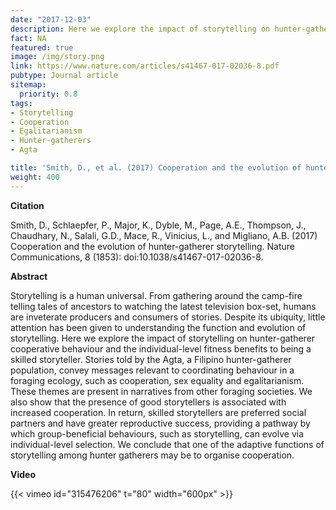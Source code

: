 ```yaml
---
date: "2017-12-03"
description: Here we explore the impact of storytelling on hunter-gatherer cooperative behaviour and the individual-level fitness benefits to being a skilled storyteller
fact: NA
featured: true
image: /img/story.png
link: https://www.nature.com/articles/s41467-017-02036-8.pdf
pubtype: Journal article
sitemap:
  priority: 0.8
tags:
- Storytelling
- Cooperation
- Egalitarianism
- Hunter-gatherers
- Agta 

title: 'Smith, D., et al. (2017) Cooperation and the evolution of hunter-gatherer storytelling. Nature Communications.'
weight: 400
---
```

**Citation**

Smith, D., Schlaepfer, P., Major, K., Dyble, M., Page, A.E., Thompson, J., Chaudhary, N., Salali, G.D., Mace, R., Vinicius, L., and Migliano, A.B. (2017) Cooperation and the evolution of hunter-gatherer storytelling. Nature Communications, 8 (1853): doi:10.1038/s41467-017-02036-8.  

**Abstract** 

Storytelling is a human universal. From gathering around the camp-fire telling tales of ancestors to watching the latest television box-set, humans are inveterate producers and consumers of stories. Despite its ubiquity, little attention has been given to understanding the function and evolution of storytelling. Here we explore the impact of storytelling on hunter-gatherer cooperative behaviour and the individual-level fitness benefits to being a skilled storyteller. Stories told by the Agta, a Filipino hunter-gatherer population, convey messages relevant to coordinating behaviour in a foraging ecology, such as cooperation, sex equality and egalitarianism. These themes are present in narratives from other foraging societies. We also show that the presence of good storytellers is associated with increased cooperation. In return, skilled storytellers are preferred social partners and have greater reproductive success, providing a pathway by which group-beneficial behaviours, such as storytelling, can evolve via individual-level selection. We conclude that one of the adaptive functions of storytelling among hunter gatherers may be to organise cooperation.

**Video**

{{< vimeo id="315476206" t="80" width="600px" >}}
